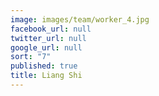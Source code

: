```yaml
---
image: images/team/worker_4.jpg
facebook_url: null
twitter_url: null
google_url: null
sort: "7"
published: true
title: Liang Shi
---
```

